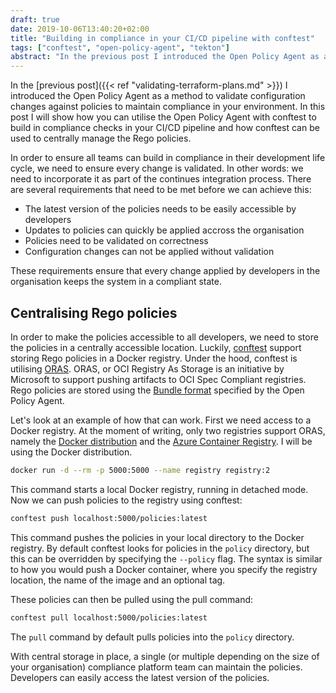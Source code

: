```yaml
---
draft: true
date: 2019-10-06T13:40:20+02:00
title: "Building in compliance in your CI/CD pipeline with conftest"
tags: ["conftest", "open-policy-agent", "tekton"]
abstract: "In the previous post I introduced the Open Policy Agent as a method to validate configuration changes against policies to maintain compliance in your environment. In this post I will show how you can utilise the Open Policy Agent with conftest to build in compliance checks in your CI/CD pipeline and how conftest can be used to centrally manage the Rego policies."
---
```


In the [previous post]({{< ref "validating-terraform-plans.md" >}}) I introduced the Open Policy Agent as a method to validate configuration changes against policies to maintain compliance in your environment. In this post I will show how you can utilise the Open Policy Agent with conftest to build in compliance checks in your CI/CD pipeline and how conftest can be used to centrally manage the Rego policies.

In order to ensure all teams can build in compliance in their development life cycle, we need to ensure every change is validated. In other words: we need to incorporate it as part of the continues integration process. There are several requirements that need to be met before we can achieve this:

- The latest version of the policies needs to be easily accessible by developers
- Updates to policies can quickly be applied accross the organisation
- Policies need to be validated on correctness
- Configuration changes can not be applied without validation

These requirements ensure that every change applied by developers in the organisation keeps the system in a compliant state.

## Centralising Rego policies

In order to make the policies accessible to all developers, we need to store the policies in a centrally accessible location. Luckily, [conftest](https://github.com/instrumenta/conftest) support storing Rego policies in a Docker registry. Under the hood, conftest is utilising [ORAS](https://github.com/deislabs/oras). ORAS, or OCI Registry As Storage is an initiative by Microsoft to support pushing artifacts to OCI Spec Compliant registries. Rego policies are stored using the [Bundle format](https://www.openpolicyagent.org/docs/latest/management/#bundles) specified by the Open Policy Agent.

Let's look at an example of how that can work. First we need access to a Docker registry. At the moment of writing, only two registries support ORAS, namely the [Docker distribution](https://github.com/docker/distribution) and the [Azure Container Registry](https://azure.microsoft.com/nl-nl/services/container-registry/). I will be using the Docker distribution.

```bash
docker run -d --rm -p 5000:5000 --name registry registry:2
```

This command starts a local Docker registry, running in detached mode. Now we can push policies to the registry using conftest:

```bash
conftest push localhost:5000/policies:latest
```

This command pushes the policies in your local directory to the Docker registry. By default conftest looks for policies in the `policy` directory, but this can be overridden by specifying the `--policy` flag. The syntax is similar to how you would push a Docker container, where you specify the registry location, the name of the image and an optional tag.

These policies can then be pulled using the pull command:

```bash
conftest pull localhost:5000/policies:latest
```

The `pull` command by default pulls policies into the `policy` directory.

With central storage in place, a single (or multiple depending on the size of your organisation) compliance platform team can maintain the policies. Developers can easily access the latest version of the policies.
